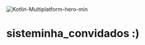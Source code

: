 ![Kotlin-Multiplatform-hero-min](https://user-images.githubusercontent.com/45977596/118044955-4d8af600-b345-11eb-858d-1a23f464c42e.jpeg)
# sisteminha_convidados   :)

